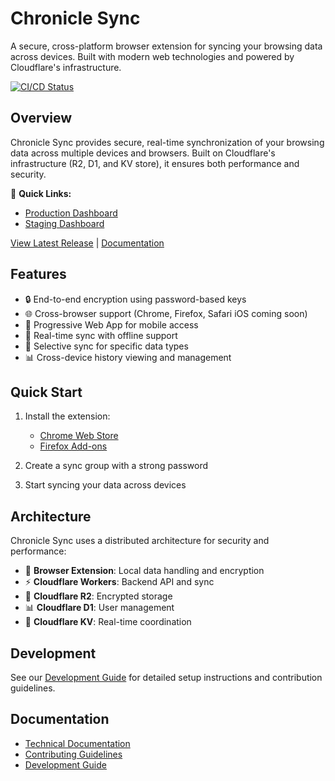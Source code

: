 # Chronicle Sync

A secure, cross-platform browser extension for syncing your browsing data across devices. Built with modern web technologies and powered by Cloudflare's infrastructure.

[![CI/CD Status](https://github.com/posix4e/chronicle-sync/actions/workflows/ci.yml/badge.svg)](https://github.com/posix4e/chronicle-sync/actions/workflows/ci.yml)

## Overview

Chronicle Sync provides secure, real-time synchronization of your browsing data across multiple devices and browsers. Built on Cloudflare's infrastructure (R2, D1, and KV store), it ensures both performance and security.

📸 **Quick Links:**
- [Production Dashboard](https://dashboard.chroniclesync.xyz)
- [Staging Dashboard](https://preview.chronicle-sync.pages.dev)

[View Latest Release](https://github.com/posix4e/chronicle-sync/releases/latest) | [Documentation](/docs)
## Features

- 🔒 End-to-end encryption using password-based keys
- 🌐 Cross-browser support (Chrome, Firefox, Safari iOS coming soon)
- 📱 Progressive Web App for mobile access
- 🔄 Real-time sync with offline support
- 🎯 Selective sync for specific data types
- 📊 Cross-device history viewing and management

## Quick Start

1. Install the extension:
   - [Chrome Web Store](https://chrome.google.com/webstore/detail/chronicle-sync)
   - [Firefox Add-ons](https://addons.mozilla.org/firefox/addon/chronicle-sync)

2. Create a sync group with a strong password
3. Start syncing your data across devices

## Architecture

Chronicle Sync uses a distributed architecture for security and performance:

- 🔐 **Browser Extension**: Local data handling and encryption
- ⚡ **Cloudflare Workers**: Backend API and sync
- 💾 **Cloudflare R2**: Encrypted storage
- 📊 **Cloudflare D1**: User management
- 🔄 **Cloudflare KV**: Real-time coordination

## Development

See our [Development Guide](DEVELOPMENT.md) for detailed setup instructions and contribution guidelines.

## Documentation

- [Technical Documentation](/docs)
- [Contributing Guidelines](CONTRIBUTING.md)
- [Development Guide](DEVELOPMENT.md)
